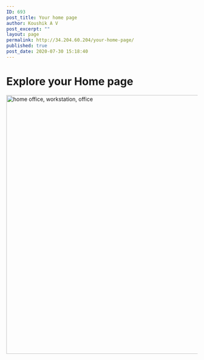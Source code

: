 ```yaml
---
ID: 693
post_title: Your home page
author: Koushik A V
post_excerpt: ""
layout: page
permalink: http://34.204.60.204/your-home-page/
published: true
post_date: 2020-07-30 15:18:40
---
```

<h1>Explore your Home page</h1>		
										<img width="1024" height="682" src="http://18.204.15.73/wp-content/uploads/2020/07/home-office-workstation-office-336373-1024x682.jpg" alt="home office, workstation, office" srcset="http://18.204.15.73/wp-content/uploads/2020/07/home-office-workstation-office-336373-1024x682.jpg 1024w, http://18.204.15.73/wp-content/uploads/2020/07/home-office-workstation-office-336373-300x200.jpg 300w, http://18.204.15.73/wp-content/uploads/2020/07/home-office-workstation-office-336373-768x512.jpg 768w, http://18.204.15.73/wp-content/uploads/2020/07/home-office-workstation-office-336373.jpg 1280w" sizes="(max-width: 1024px) 100vw, 1024px" />